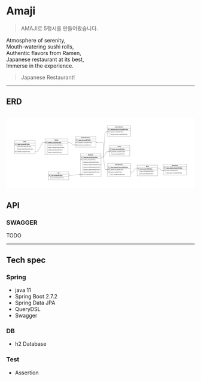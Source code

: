 # Amaji

> AMAJI로 5행시를 만들어봤습니다.

Atmosphere of serenity,  
Mouth-watering sushi rolls,  
Authentic flavors from Ramen,  
Japanese restaurant at its best,  
Immerse in the experience.

> Japanese Restaurant!
---

## ERD
![amaji_erd](./src/main/resources/static/amaji_erd_v1.jpg)
---

## API
### SWAGGER
TODO

---
## Tech spec
### Spring
- java 11
- Spring Boot 2.7.2
- Spring Data JPA
- QueryDSL
- Swagger

### DB
- h2 Database

### Test
- Assertion



